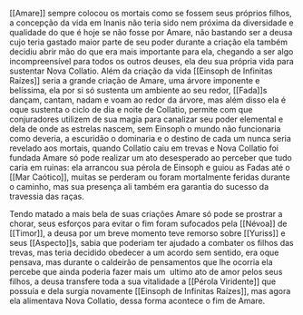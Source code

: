 [[Amare]] sempre colocou os mortais como se fossem seus próprios filhos, a concepção da vida em Inanis não teria sido nem próxima da diversidade e qualidade do que é hoje se não fosse por Amare, não bastando ser a deusa cujo teria gastado maior parte de seu poder durante a criação ela também decidiu abrir mão do que era mais importante para ela, chegando a ser algo incompreensível para todos os outros deuses, ela deu sua própria vida para sustentar Nova Collatio. Além da criação da vida [[Einsoph de Infinitas Raízes]] seria a grande criação de Amare, uma árvore imponente e belíssima, ela por si só sustenta um ambiente ao seu redor, [[Fada]]s dançam, cantam, nadam e voam ao redor da árvore, mas além disso ela é oque sustenta o ciclo de dia e noite de Collatio, permite com que conjuradores utilizem de sua magia para canalizar seu poder elemental e dela de onde as estrelas nascem, sem Einsoph o mundo não funcionaria como deveria, a escuridão o dominaria e o destino de cada um nunca seria revelado aos mortais, quando Collatio caiu em trevas e Nova Collatio foi fundada Amare só pode realizar um ato desesperado ao perceber que tudo caria em ruinas: ela arrancou sua pérola de Einsoph e guiou as Fadas até o [[Mar Caótico]], muitas se perderam ou foram mortalmente feridas durante o caminho, mas sua presença ali também era garantia do sucesso da travessia das raças.

Tendo matado a mais bela de suas criações Amare só pode se prostrar a chorar, seus esforços para evitar o fim foram sufocados pela [[Névoa]] de [[Timor]], a deusa por um breve momento teve remorso sobre [[Yuriss]] e seus [[Aspecto]]s, sabia que poderiam ter ajudado a combater os filhos das trevas, mas teria decidido obedecer a um acordo sem sentido, era oque pensava, mas durante o caldeirão de pensamentos que lhe ocorria ela percebe que ainda poderia fazer mais um  ultimo ato de amor pelos seus filhos, a deusa transfere toda a sua vitalidade a [[Pérola Viridente]] que possuía e dela surgia novamente [[Einsoph de Infinitas Raízes]], mas agora ela alimentava Nova Collatio, dessa forma acontece o fim de Amare.